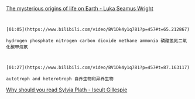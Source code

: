 
[The mysterious origins of life on Earth - Luka Seamus Wright](https://www.bilibili.com/video/BV1Dk4y1q781?p=457)

```ad-note


[01:05](https://www.bilibili.com/video/BV1Dk4y1q781?p=457#t=65.212867)

hydrogen phosphate nitrogen carbon dioxide methane ammonia 磷酸氢氮二氧化碳甲烷氨

```
```ad-note


[01:27](https://www.bilibili.com/video/BV1Dk4y1q781?p=457#t=87.163117)

autotroph and heterotroph 自养生物和异养生物

```

[Why should you read Sylvia Plath - Iseult Gillespie](https://www.bilibili.com/video/BV1Dk4y1q781?p=458)